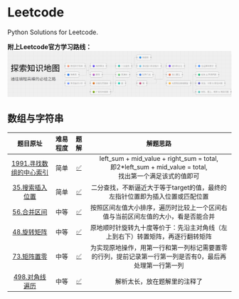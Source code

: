 # Leetcode
Python Solutions for Leetcode.

**附上Leetcode官方学习路线：**
![学习路线](image.png)

## 数组与字符串

| 题目原址 | 难易程度 | 题解 | 解题思路 |
| :----: | :----: | :----: | :----: |
| [1991.寻找数组的中心索引](https://leetcode-cn.com/problems/find-the-middle-index-in-array/) | 简单 | [✅](00_数组与字符串/find-the-middle-index-in-array.py) | left_sum + mid_value + right_sum = total,<br>即2*left_sum + mid_value = total,<br>找出第一个满足该式的值即可 |
| [35.搜索插入位置](https://leetcode.cn/problems/search-insert-position/) | 简单 | [✅](00_数组与字符串/search-insert-position.py) | 二分查找，不断逼近大于等于target的值，最终的左指针位置即为插入位置或匹配位置 |
| [56.合并区间](https://leetcode.cn/problems/merge-intervals/)| 中等 | [✅](00_数组与字符串/merge-intervals.py) | 按照区间左值大小排序，遍历时比较上一个区间右值与当前区间左值的大小，看是否能合并 |
| [48.旋转矩阵](https://leetcode-cn.com/problems/rotate-image/) | 中等 | [✅](00_数组与字符串/rotate-image.py) | 原地顺时针旋转九十度等价于：先沿主对角线（左上到右下）转置矩阵，再逐行翻转矩阵 |
| [73.矩阵置零](https://leetcode.cn/problems/set-matrix-zeroes/) | 中等 | [✅](00_数组与字符串/set-matrix-zeroes.py) | 为实现原地操作，用第一行和第一列标记需要置零的行列，提前记录第一行第一列是否有0，最后再处理第一行第一列 |
| [498.对角线遍历](https://leetcode.cn/problems/diagonal-traverse/) | 中等 | [✅](00_数组与字符串/diagonal-traverse.py) | 解析太长，放在题解里的注释了 |

<!-- | 题目原址 | 难易程度 | 题解 | 解题思路 | -->

